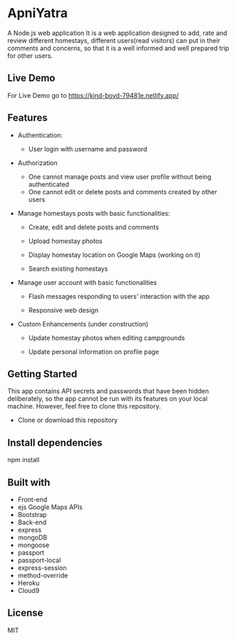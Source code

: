 # ApniYatra
A Node.js web application
It is a web application designed to add, rate and review different homestays, different users(read visitors) can put in their comments and concerns, so that it is a well informed and well prepared  trip for other users.


## Live Demo
For Live Demo go to https://kind-boyd-79481e.netlify.app/

## Features
* Authentication:
  - User login with username and password

* Authorization
  - One cannot manage posts and view user profile without being authenticated
  - One cannot edit or delete posts and comments created by other users

* Manage homestays posts with basic functionalities:

  - Create, edit and delete posts and comments

  - Upload homestay photos

  - Display homestay location on Google Maps (working on it)

  - Search existing homestays

* Manage user account with basic functionalities

  - Flash messages responding to users' interaction with the app

  - Responsive web design

* Custom Enhancements (under construction)
  - Update homestay photos when editing campgrounds

  - Update personal information on profile page

## Getting Started
This app contains API secrets and passwords that have been hidden deliberately, so the app cannot be run with its features on your local machine. However, feel free to clone this repository.

* Clone or download this repository

## Install dependencies
npm install


## Built with
  - Front-end
  - ejs
Google Maps APIs
  - Bootstrap
  - Back-end
  - express
  - mongoDB
  - mongoose
  - passport
  - passport-local
  - express-session
  - method-override
  - Heroku
  - Cloud9
## License
 MIT